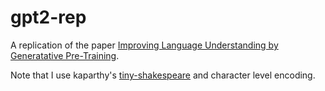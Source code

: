 # gpt2-rep

A replication of the paper [Improving Language Understanding by Generatative Pre-Training](https://s3-us-west-2.amazonaws.com/openai-assets/research-covers/language-unsupervised/language_understanding_paper.pdf).

Note that I use kaparthy's [tiny-shakespeare](https://huggingface.co/datasets/karpathy/tiny_shakespeare) and character level encoding.